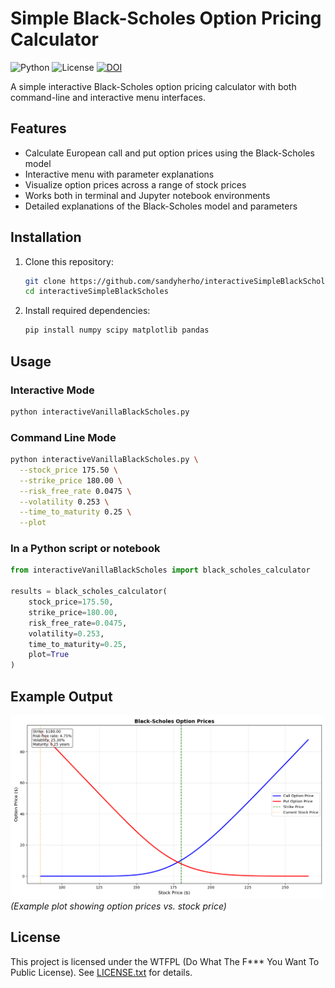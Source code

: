 # Simple Black-Scholes Option Pricing Calculator

![Python](https://img.shields.io/badge/python-3.7%2B-blue)
![License](https://img.shields.io/badge/license-WTFPL-brightgreen)
[![DOI](https://zenodo.org/badge/955614539.svg)](https://doi.org/10.5281/zenodo.15092764)

A simple interactive Black-Scholes option pricing calculator with both command-line and interactive menu interfaces.

## Features

- Calculate European call and put option prices using the Black-Scholes model
- Interactive menu with parameter explanations
- Visualize option prices across a range of stock prices
- Works both in terminal and Jupyter notebook environments
- Detailed explanations of the Black-Scholes model and parameters

## Installation

1. Clone this repository:
   ```bash
   git clone https://github.com/sandyherho/interactiveSimpleBlackScholes
   cd interactiveSimpleBlackScholes
   ```

2. Install required dependencies:
   ```bash
   pip install numpy scipy matplotlib pandas
   ```

## Usage

### Interactive Mode
```bash
python interactiveVanillaBlackScholes.py
```

### Command Line Mode
```bash
python interactiveVanillaBlackScholes.py \
  --stock_price 175.50 \
  --strike_price 180.00 \
  --risk_free_rate 0.0475 \
  --volatility 0.253 \
  --time_to_maturity 0.25 \
  --plot
```

### In a Python script or notebook
```python
from interactiveVanillaBlackScholes import black_scholes_calculator

results = black_scholes_calculator(
    stock_price=175.50,
    strike_price=180.00,
    risk_free_rate=0.0475,
    volatility=0.253,
    time_to_maturity=0.25,
    plot=True
)
```

## Example Output
![Example Plot](example_plot.png) *(Example plot showing option prices vs. stock price)*

## License
This project is licensed under the WTFPL (Do What The F*** You Want To Public License). See [LICENSE.txt](LICENSE.txt) for details.
